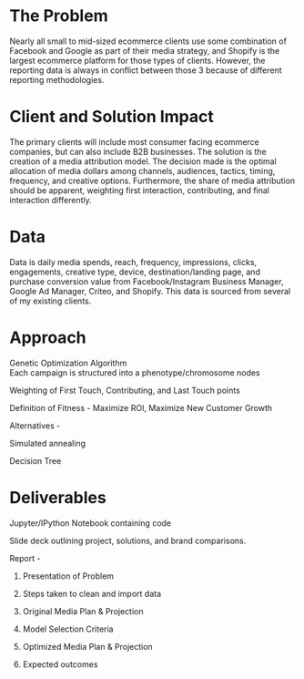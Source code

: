 # The Problem
Nearly all small to mid-sized ecommerce clients use some combination of Facebook and Google as part of their media strategy, and Shopify is the largest ecommerce platform for those types of clients. However, the reporting data is always in conflict between those 3 because of different reporting methodologies. 


# Client and Solution Impact
The primary clients will include most consumer facing ecommerce companies, but can also include B2B businesses. The solution is the creation of a media attribution model. The decision made is the optimal allocation of media dollars among channels, audiences, tactics, timing, frequency, and creative options. Furthermore, the share of media attribution should be apparent, weighting first interaction, contributing, and final interaction differently. 

# Data
Data is daily media spends, reach, frequency, impressions, clicks, engagements, creative type, device, destination/landing page, and purchase conversion value from Facebook/Instagram Business Manager, Google Ad Manager, Criteo, and Shopify. This data is sourced from several of my existing clients. 

# Approach
Genetic Optimization Algorithm  
 Each campaign is structured into a phenotype/chromosome nodes
 
 Weighting of First Touch, Contributing, and Last Touch points
 
 Definition of Fitness - Maximize ROI, Maximize New Customer Growth

Alternatives -  
  
  Simulated annealing
  
  Decision Tree 

# Deliverables
Jupyter/IPython Notebook containing code

Slide deck outlining project, solutions, and brand comparisons. 

Report - 

1. Presentation of Problem

2. Steps taken to clean and import data

3. Original Media Plan & Projection

4. Model Selection Criteria

5. Optimized Media Plan & Projection

6. Expected outcomes

